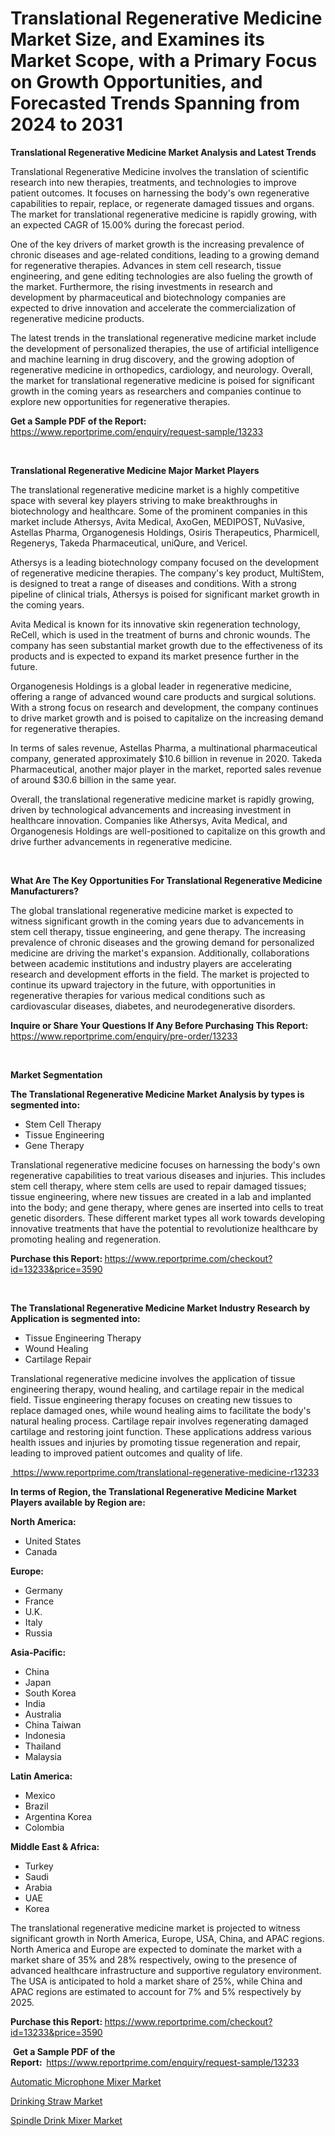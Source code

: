 <p><h1>Translational Regenerative Medicine Market Size, and Examines its Market Scope, with a Primary Focus on Growth Opportunities, and Forecasted Trends Spanning from 2024 to 2031</h1></p><p><strong>Translational Regenerative Medicine Market Analysis and Latest Trends</strong></p>
<p><p>Translational Regenerative Medicine involves the translation of scientific research into new therapies, treatments, and technologies to improve patient outcomes. It focuses on harnessing the body's own regenerative capabilities to repair, replace, or regenerate damaged tissues and organs. The market for translational regenerative medicine is rapidly growing, with an expected CAGR of 15.00% during the forecast period.</p><p>One of the key drivers of market growth is the increasing prevalence of chronic diseases and age-related conditions, leading to a growing demand for regenerative therapies. Advances in stem cell research, tissue engineering, and gene editing technologies are also fueling the growth of the market. Furthermore, the rising investments in research and development by pharmaceutical and biotechnology companies are expected to drive innovation and accelerate the commercialization of regenerative medicine products.</p><p>The latest trends in the translational regenerative medicine market include the development of personalized therapies, the use of artificial intelligence and machine learning in drug discovery, and the growing adoption of regenerative medicine in orthopedics, cardiology, and neurology. Overall, the market for translational regenerative medicine is poised for significant growth in the coming years as researchers and companies continue to explore new opportunities for regenerative therapies.</p></p>
<p><strong>Get a Sample PDF of the Report:&nbsp;</strong> <a href="https://www.reportprime.com/enquiry/request-sample/13233">https://www.reportprime.com/enquiry/request-sample/13233</a></p>
<p>&nbsp;</p>
<p><strong>Translational Regenerative Medicine Major Market Players</strong></p>
<p><p>The translational regenerative medicine market is a highly competitive space with several key players striving to make breakthroughs in biotechnology and healthcare. Some of the prominent companies in this market include Athersys, Avita Medical, AxoGen, MEDIPOST, NuVasive, Astellas Pharma, Organogenesis Holdings, Osiris Therapeutics, Pharmicell, Regenerys, Takeda Pharmaceutical, uniQure, and Vericel.</p><p>Athersys is a leading biotechnology company focused on the development of regenerative medicine therapies. The company's key product, MultiStem, is designed to treat a range of diseases and conditions. With a strong pipeline of clinical trials, Athersys is poised for significant market growth in the coming years.</p><p>Avita Medical is known for its innovative skin regeneration technology, ReCell, which is used in the treatment of burns and chronic wounds. The company has seen substantial market growth due to the effectiveness of its products and is expected to expand its market presence further in the future.</p><p>Organogenesis Holdings is a global leader in regenerative medicine, offering a range of advanced wound care products and surgical solutions. With a strong focus on research and development, the company continues to drive market growth and is poised to capitalize on the increasing demand for regenerative therapies.</p><p>In terms of sales revenue, Astellas Pharma, a multinational pharmaceutical company, generated approximately $10.6 billion in revenue in 2020. Takeda Pharmaceutical, another major player in the market, reported sales revenue of around $30.6 billion in the same year.</p><p>Overall, the translational regenerative medicine market is rapidly growing, driven by technological advancements and increasing investment in healthcare innovation. Companies like Athersys, Avita Medical, and Organogenesis Holdings are well-positioned to capitalize on this growth and drive further advancements in regenerative medicine.</p></p>
<p>&nbsp;</p>
<p><strong>What Are The Key Opportunities For Translational Regenerative Medicine Manufacturers?</strong></p>
<p><p>The global translational regenerative medicine market is expected to witness significant growth in the coming years due to advancements in stem cell therapy, tissue engineering, and gene therapy. The increasing prevalence of chronic diseases and the growing demand for personalized medicine are driving the market's expansion. Additionally, collaborations between academic institutions and industry players are accelerating research and development efforts in the field. The market is projected to continue its upward trajectory in the future, with opportunities in regenerative therapies for various medical conditions such as cardiovascular diseases, diabetes, and neurodegenerative disorders.</p></p>
<p><strong>Inquire or Share Your Questions If Any Before Purchasing This Report:</strong> <a href="https://www.reportprime.com/enquiry/pre-order/13233">https://www.reportprime.com/enquiry/pre-order/13233</a></p>
<p>&nbsp;</p>
<p><strong>Market Segmentation</strong></p>
<p><strong>The Translational Regenerative Medicine Market Analysis by types is segmented into:</strong></p>
<p><ul><li>Stem Cell Therapy</li><li>Tissue Engineering</li><li>Gene Therapy</li></ul></p>
<p><p>Translational regenerative medicine focuses on harnessing the body's own regenerative capabilities to treat various diseases and injuries. This includes stem cell therapy, where stem cells are used to repair damaged tissues; tissue engineering, where new tissues are created in a lab and implanted into the body; and gene therapy, where genes are inserted into cells to treat genetic disorders. These different market types all work towards developing innovative treatments that have the potential to revolutionize healthcare by promoting healing and regeneration.</p></p>
<p><strong>Purchase this Report:&nbsp;</strong><a href="https://www.reportprime.com/checkout?id=13233&price=3590">https://www.reportprime.com/checkout?id=13233&price=3590</a></p>
<p>&nbsp;</p>
<p><strong>The Translational Regenerative Medicine Market Industry Research by Application is segmented into:</strong></p>
<p><ul><li>Tissue Engineering Therapy</li><li>Wound Healing</li><li>Cartilage Repair</li></ul></p>
<p><p>Translational regenerative medicine involves the application of tissue engineering therapy, wound healing, and cartilage repair in the medical field. Tissue engineering therapy focuses on creating new tissues to replace damaged ones, while wound healing aims to facilitate the body's natural healing process. Cartilage repair involves regenerating damaged cartilage and restoring joint function. These applications address various health issues and injuries by promoting tissue regeneration and repair, leading to improved patient outcomes and quality of life.</p></p>
<p><a href="https://www.reportprime.com/translational-regenerative-medicine-r13233">&nbsp;https://www.reportprime.com/translational-regenerative-medicine-r13233</a></p>
<p><strong>In terms of Region, the Translational Regenerative Medicine Market Players available by Region are:</strong></p>
<p>
    <p> <strong> North America: </strong>
        <ul>
            <li>United States</li>
            <li>Canada</li>
        </ul>
        </p> 
    <p> <strong> Europe: </strong>
        <ul>
            <li>Germany</li>
            <li>France</li>
            <li>U.K.</li>
            <li>Italy</li>
            <li>Russia</li>
        </ul>
        </p> 
    <p> <strong> Asia-Pacific: </strong>
        <ul>
            <li>China</li>
            <li>Japan</li>
            <li>South Korea</li>
            <li>India</li>
            <li>Australia</li>
            <li>China Taiwan</li>
            <li>Indonesia</li>
            <li>Thailand</li>
            <li>Malaysia</li>
        </ul>
        </p> 
    <p> <strong> Latin America: </strong>
        <ul>
            <li>Mexico</li>
            <li>Brazil</li>
            <li>Argentina Korea</li>
            <li>Colombia</li>
        </ul>
        </p> 
    <p> <strong> Middle East & Africa: </strong>
        <ul>
            <li>Turkey</li>
            <li>Saudi</li>
            <li>Arabia</li>
            <li>UAE</li>
            <li>Korea</li>
        </ul>
    </p>
    </p>
<p><p>The translational regenerative medicine market is projected to witness significant growth in North America, Europe, USA, China, and APAC regions. North America and Europe are expected to dominate the market with a market share of 35% and 28% respectively, owing to the presence of advanced healthcare infrastructure and supportive regulatory environment. The USA is anticipated to hold a market share of 25%, while China and APAC regions are estimated to account for 7% and 5% respectively by 2025.</p></p>
<p><strong>Purchase this Report: </strong><a href="https://www.reportprime.com/checkout?id=13233&price=3590">https://www.reportprime.com/checkout?id=13233&price=3590</a></p>
<p>&nbsp;<strong>Get a Sample PDF of the Report:&nbsp;&nbsp;</strong><a href="https://www.reportprime.com/enquiry/request-sample/13233">https://www.reportprime.com/enquiry/request-sample/13233</a></p>
<p><strong></strong></p>
<p><p><a href="https://mire-aunt-385.notion.site/Automatic-Microphone-Mixer-Market-Insights-into-Market-CAGR-Market-Trends-and-Growth-Strategies-00f6e0c52309406bbcdd42c1120a302e">Automatic Microphone Mixer Market</a></p><p><a href="https://butternut-bug-553.notion.site/Drinking-Straw-Market-Report-Reveals-the-Latest-Trends-And-Growth-Opportunities-of-this-Market-546f42045af34931b3b386abe0272bdc">Drinking Straw Market</a></p><p><a href="https://view.publitas.com/reportprime-1/spindle-drink-mixer-market-research-report-its-history-and-forecast-2024-to-2031/">Spindle Drink Mixer Market</a></p></p>